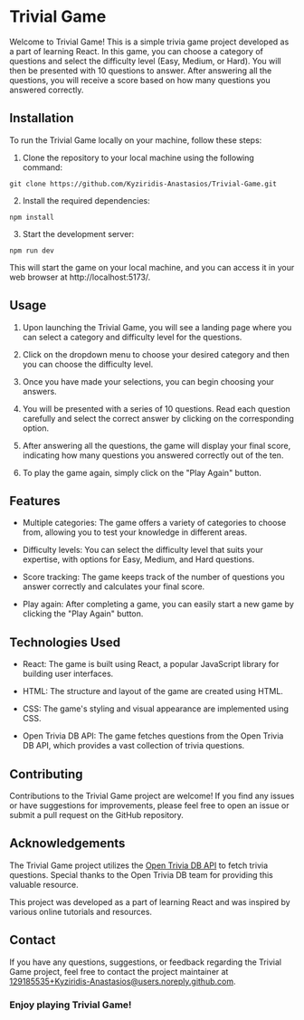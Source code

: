 # Trivial Game

Welcome to Trivial Game! This is a simple trivia game project developed as a part of learning React. In this game, you can choose a category of questions and select the difficulty level (Easy, Medium, or Hard). You will then be presented with 10 questions to answer. After answering all the questions, you will receive a score based on how many questions you answered correctly.

## Installation
To run the Trivial Game locally on your machine, follow these steps:

1. Clone the repository to your local machine using the following command:

```
git clone https://github.com/Kyziridis-Anastasios/Trivial-Game.git
```

2. Install the required dependencies:
```
npm install
```

3. Start the development server:
```
npm run dev
```
This will start the game on your local machine, and you can access it in your web browser at http://localhost:5173/.

## Usage
1. Upon launching the Trivial Game, you will see a landing page where you can select a category and difficulty level for the questions.

2. Click on the dropdown menu to choose your desired category and then you can choose the difficulty level.

3. Once you have made your selections, you can begin choosing your answers.

4. You will be presented with a series of 10 questions. Read each question carefully and select the correct answer by clicking on the corresponding option.

5. After answering all the questions, the game will display your final score, indicating how many questions you answered correctly out of the ten.

6. To play the game again, simply click on the "Play Again" button.

## Features
- Multiple categories: The game offers a variety of categories to choose from, allowing you to test your knowledge in different areas.

- Difficulty levels: You can select the difficulty level that suits your expertise, with options for Easy, Medium, and Hard questions.

- Score tracking: The game keeps track of the number of questions you answer correctly and calculates your final score.

- Play again: After completing a game, you can easily start a new game by clicking the "Play Again" button.

## Technologies Used
- React: The game is built using React, a popular JavaScript library for building user interfaces.

- HTML: The structure and layout of the game are created using HTML.

- CSS: The game's styling and visual appearance are implemented using CSS.

- Open Trivia DB API: The game fetches questions from the Open Trivia DB API, which provides a vast collection of trivia questions.

## Contributing
Contributions to the Trivial Game project are welcome! If you find any issues or have suggestions for improvements, please feel free to open an issue or submit a pull request on the GitHub repository.

## Acknowledgements
The Trivial Game project utilizes the [Open Trivia DB API](https://opentdb.com/) to fetch trivia questions. Special thanks to the Open Trivia DB team for providing this valuable resource.

This project was developed as a part of learning React and was inspired by various online tutorials and resources.

## Contact
If you have any questions, suggestions, or feedback regarding the Trivial Game project, feel free to contact the project maintainer at 129185535+Kyziridis-Anastasios@users.noreply.github.com.

### Enjoy playing Trivial Game!
